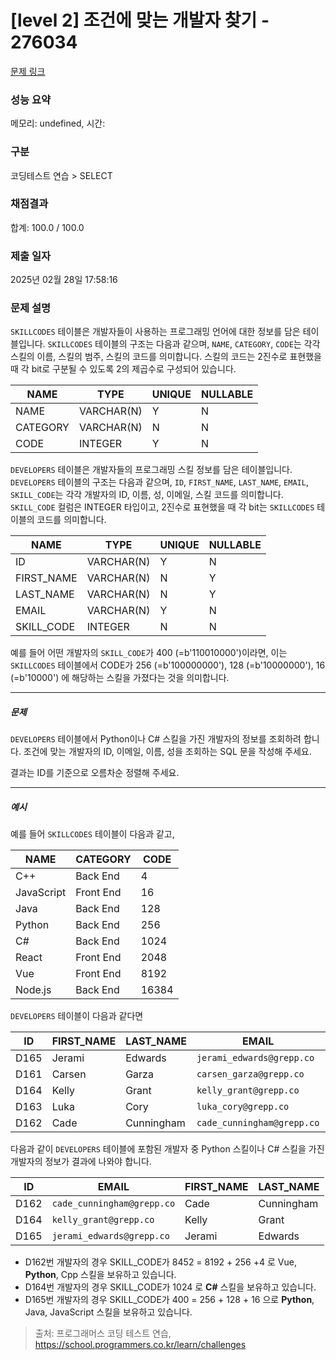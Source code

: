 # [level 2] 조건에 맞는 개발자 찾기 - 276034 

[문제 링크](https://school.programmers.co.kr/learn/courses/30/lessons/276034) 

### 성능 요약

메모리: undefined, 시간: 

### 구분

코딩테스트 연습 > SELECT

### 채점결과

합계: 100.0 / 100.0

### 제출 일자

2025년 02월 28일 17:58:16

### 문제 설명

<p style="user-select: auto !important;"><code style="user-select: auto !important;">SKILLCODES</code> 테이블은 개발자들이 사용하는 프로그래밍 언어에 대한 정보를 담은 테이블입니다. <code style="user-select: auto !important;">SKILLCODES</code> 테이블의 구조는 다음과 같으며,  <code style="user-select: auto !important;">NAME</code>, <code style="user-select: auto !important;">CATEGORY</code>, <code style="user-select: auto !important;">CODE</code>는 각각 스킬의 이름, 스킬의 범주, 스킬의 코드를 의미합니다. 스킬의 코드는 2진수로 표현했을 때 각 bit로 구분될 수 있도록 2의 제곱수로 구성되어 있습니다.</p>
<table class="table" style="user-select: auto !important;">
        <thead style="user-select: auto !important;"><tr style="user-select: auto !important;">
<th style="user-select: auto !important;">NAME</th>
<th style="user-select: auto !important;">TYPE</th>
<th style="user-select: auto !important;">UNIQUE</th>
<th style="user-select: auto !important;">NULLABLE</th>
</tr>
</thead>
        <tbody style="user-select: auto !important;"><tr style="user-select: auto !important;">
<td style="user-select: auto !important;">NAME</td>
<td style="user-select: auto !important;">VARCHAR(N)</td>
<td style="user-select: auto !important;">Y</td>
<td style="user-select: auto !important;">N</td>
</tr>
<tr style="user-select: auto !important;">
<td style="user-select: auto !important;">CATEGORY</td>
<td style="user-select: auto !important;">VARCHAR(N)</td>
<td style="user-select: auto !important;">N</td>
<td style="user-select: auto !important;">N</td>
</tr>
<tr style="user-select: auto !important;">
<td style="user-select: auto !important;">CODE</td>
<td style="user-select: auto !important;">INTEGER</td>
<td style="user-select: auto !important;">Y</td>
<td style="user-select: auto !important;">N</td>
</tr>
</tbody>
      </table>
<p style="user-select: auto !important;"><code style="user-select: auto !important;">DEVELOPERS</code> 테이블은 개발자들의 프로그래밍 스킬 정보를 담은 테이블입니다. <code style="user-select: auto !important;">DEVELOPERS</code> 테이블의 구조는 다음과 같으며, <code style="user-select: auto !important;">ID</code>, <code style="user-select: auto !important;">FIRST_NAME</code>, <code style="user-select: auto !important;">LAST_NAME</code>, <code style="user-select: auto !important;">EMAIL</code>, <code style="user-select: auto !important;">SKILL_CODE</code>는 각각 개발자의 ID, 이름, 성, 이메일, 스킬 코드를 의미합니다. <code style="user-select: auto !important;">SKILL_CODE</code> 컬럼은 INTEGER 타입이고, 2진수로 표현했을 때 각 bit는 <code style="user-select: auto !important;">SKILLCODES</code> 테이블의 코드를 의미합니다.</p>
<table class="table" style="user-select: auto !important;">
        <thead style="user-select: auto !important;"><tr style="user-select: auto !important;">
<th style="user-select: auto !important;">NAME</th>
<th style="user-select: auto !important;">TYPE</th>
<th style="user-select: auto !important;">UNIQUE</th>
<th style="user-select: auto !important;">NULLABLE</th>
</tr>
</thead>
        <tbody style="user-select: auto !important;"><tr style="user-select: auto !important;">
<td style="user-select: auto !important;">ID</td>
<td style="user-select: auto !important;">VARCHAR(N)</td>
<td style="user-select: auto !important;">Y</td>
<td style="user-select: auto !important;">N</td>
</tr>
<tr style="user-select: auto !important;">
<td style="user-select: auto !important;">FIRST_NAME</td>
<td style="user-select: auto !important;">VARCHAR(N)</td>
<td style="user-select: auto !important;">N</td>
<td style="user-select: auto !important;">Y</td>
</tr>
<tr style="user-select: auto !important;">
<td style="user-select: auto !important;">LAST_NAME</td>
<td style="user-select: auto !important;">VARCHAR(N)</td>
<td style="user-select: auto !important;">N</td>
<td style="user-select: auto !important;">Y</td>
</tr>
<tr style="user-select: auto !important;">
<td style="user-select: auto !important;">EMAIL</td>
<td style="user-select: auto !important;">VARCHAR(N)</td>
<td style="user-select: auto !important;">Y</td>
<td style="user-select: auto !important;">N</td>
</tr>
<tr style="user-select: auto !important;">
<td style="user-select: auto !important;">SKILL_CODE</td>
<td style="user-select: auto !important;">INTEGER</td>
<td style="user-select: auto !important;">N</td>
<td style="user-select: auto !important;">N</td>
</tr>
</tbody>
      </table>
<p style="user-select: auto !important;">예를 들어 어떤 개발자의 <code style="user-select: auto !important;">SKILL_CODE</code>가 400 (=b'110010000')이라면, 이는 <code style="user-select: auto !important;">SKILLCODES</code> 테이블에서 CODE가 256 (=b'100000000'), 128 (=b'10000000'), 16 (=b'10000') 에 해당하는 스킬을 가졌다는 것을 의미합니다.</p>

<hr style="user-select: auto !important;">

<h5 style="user-select: auto !important;">문제</h5>

<p style="user-select: auto !important;"><code style="user-select: auto !important;">DEVELOPERS</code> 테이블에서 Python이나 C# 스킬을 가진 개발자의 정보를 조회하려 합니다. 조건에 맞는 개발자의 ID, 이메일, 이름, 성을 조회하는 SQL 문을 작성해 주세요.</p>

<p style="user-select: auto !important;">결과는 ID를 기준으로 오름차순 정렬해 주세요.</p>

<hr style="user-select: auto !important;">

<h5 style="user-select: auto !important;">예시</h5>

<p style="user-select: auto !important;">예를 들어 <code style="user-select: auto !important;">SKILLCODES</code> 테이블이 다음과 같고,</p>
<table class="table" style="user-select: auto !important;">
        <thead style="user-select: auto !important;"><tr style="user-select: auto !important;">
<th style="user-select: auto !important;">NAME</th>
<th style="user-select: auto !important;">CATEGORY</th>
<th style="user-select: auto !important;">CODE</th>
</tr>
</thead>
        <tbody style="user-select: auto !important;"><tr style="user-select: auto !important;">
<td style="user-select: auto !important;">C++</td>
<td style="user-select: auto !important;">Back End</td>
<td style="user-select: auto !important;">4</td>
</tr>
<tr style="user-select: auto !important;">
<td style="user-select: auto !important;">JavaScript</td>
<td style="user-select: auto !important;">Front End</td>
<td style="user-select: auto !important;">16</td>
</tr>
<tr style="user-select: auto !important;">
<td style="user-select: auto !important;">Java</td>
<td style="user-select: auto !important;">Back End</td>
<td style="user-select: auto !important;">128</td>
</tr>
<tr style="user-select: auto !important;">
<td style="user-select: auto !important;">Python</td>
<td style="user-select: auto !important;">Back End</td>
<td style="user-select: auto !important;">256</td>
</tr>
<tr style="user-select: auto !important;">
<td style="user-select: auto !important;">C#</td>
<td style="user-select: auto !important;">Back End</td>
<td style="user-select: auto !important;">1024</td>
</tr>
<tr style="user-select: auto !important;">
<td style="user-select: auto !important;">React</td>
<td style="user-select: auto !important;">Front End</td>
<td style="user-select: auto !important;">2048</td>
</tr>
<tr style="user-select: auto !important;">
<td style="user-select: auto !important;">Vue</td>
<td style="user-select: auto !important;">Front End</td>
<td style="user-select: auto !important;">8192</td>
</tr>
<tr style="user-select: auto !important;">
<td style="user-select: auto !important;">Node.js</td>
<td style="user-select: auto !important;">Back End</td>
<td style="user-select: auto !important;">16384</td>
</tr>
</tbody>
      </table>
<p style="user-select: auto !important;"><code style="user-select: auto !important;">DEVELOPERS</code> 테이블이 다음과 같다면</p>
<table class="table" style="user-select: auto !important;">
        <thead style="user-select: auto !important;"><tr style="user-select: auto !important;">
<th style="user-select: auto !important;">ID</th>
<th style="user-select: auto !important;">FIRST_NAME</th>
<th style="user-select: auto !important;">LAST_NAME</th>
<th style="user-select: auto !important;">EMAIL</th>
<th style="user-select: auto !important;">SKILL_CODE</th>
</tr>
</thead>
        <tbody style="user-select: auto !important;"><tr style="user-select: auto !important;">
<td style="user-select: auto !important;">D165</td>
<td style="user-select: auto !important;">Jerami</td>
<td style="user-select: auto !important;">Edwards</td>
<td style="user-select: auto !important;"><code style="user-select: auto !important;">jerami_edwards@grepp.co</code></td>
<td style="user-select: auto !important;">400</td>
</tr>
<tr style="user-select: auto !important;">
<td style="user-select: auto !important;">D161</td>
<td style="user-select: auto !important;">Carsen</td>
<td style="user-select: auto !important;">Garza</td>
<td style="user-select: auto !important;"><code style="user-select: auto !important;">carsen_garza@grepp.co</code></td>
<td style="user-select: auto !important;">2048</td>
</tr>
<tr style="user-select: auto !important;">
<td style="user-select: auto !important;">D164</td>
<td style="user-select: auto !important;">Kelly</td>
<td style="user-select: auto !important;">Grant</td>
<td style="user-select: auto !important;"><code style="user-select: auto !important;">kelly_grant@grepp.co</code></td>
<td style="user-select: auto !important;">1024</td>
</tr>
<tr style="user-select: auto !important;">
<td style="user-select: auto !important;">D163</td>
<td style="user-select: auto !important;">Luka</td>
<td style="user-select: auto !important;">Cory</td>
<td style="user-select: auto !important;"><code style="user-select: auto !important;">luka_cory@grepp.co</code></td>
<td style="user-select: auto !important;">16384</td>
</tr>
<tr style="user-select: auto !important;">
<td style="user-select: auto !important;">D162</td>
<td style="user-select: auto !important;">Cade</td>
<td style="user-select: auto !important;">Cunningham</td>
<td style="user-select: auto !important;"><code style="user-select: auto !important;">cade_cunningham@grepp.co</code></td>
<td style="user-select: auto !important;">8452</td>
</tr>
</tbody>
      </table>
<p style="user-select: auto !important;">다음과 같이 <code style="user-select: auto !important;">DEVELOPERS</code> 테이블에 포함된 개발자 중 Python 스킬이나 C# 스킬을 가진 개발자의 정보가 결과에 나와야 합니다.</p>
<table class="table" style="user-select: auto !important;">
        <thead style="user-select: auto !important;"><tr style="user-select: auto !important;">
<th style="user-select: auto !important;">ID</th>
<th style="user-select: auto !important;">EMAIL</th>
<th style="user-select: auto !important;">FIRST_NAME</th>
<th style="user-select: auto !important;">LAST_NAME</th>
</tr>
</thead>
        <tbody style="user-select: auto !important;"><tr style="user-select: auto !important;">
<td style="user-select: auto !important;">D162</td>
<td style="user-select: auto !important;"><code style="user-select: auto !important;">cade_cunningham@grepp.co</code></td>
<td style="user-select: auto !important;">Cade</td>
<td style="user-select: auto !important;">Cunningham</td>
</tr>
<tr style="user-select: auto !important;">
<td style="user-select: auto !important;">D164</td>
<td style="user-select: auto !important;"><code style="user-select: auto !important;">kelly_grant@grepp.co</code></td>
<td style="user-select: auto !important;">Kelly</td>
<td style="user-select: auto !important;">Grant</td>
</tr>
<tr style="user-select: auto !important;">
<td style="user-select: auto !important;">D165</td>
<td style="user-select: auto !important;"><code style="user-select: auto !important;">jerami_edwards@grepp.co</code></td>
<td style="user-select: auto !important;">Jerami</td>
<td style="user-select: auto !important;">Edwards</td>
</tr>
</tbody>
      </table>
<ul style="user-select: auto !important;">
<li style="user-select: auto !important;">D162번 개발자의 경우 SKILL_CODE가 8452 = 8192 + 256 +4 로 Vue, <strong style="user-select: auto !important;">Python</strong>, Cpp 스킬을 보유하고 있습니다.</li>
<li style="user-select: auto !important;">D164번 개발자의 경우 SKILL_CODE가 1024 로 <strong style="user-select: auto !important;">C#</strong> 스킬을 보유하고 있습니다.</li>
<li style="user-select: auto !important;">D165번 개발자의 경우 SKILL_CODE가 400 = 256 + 128 + 16 으로 <strong style="user-select: auto !important;">Python</strong>, Java, JavaScript 스킬을 보유하고 있습니다.</li>
</ul>


> 출처: 프로그래머스 코딩 테스트 연습, https://school.programmers.co.kr/learn/challenges